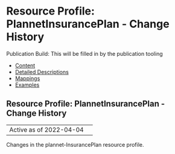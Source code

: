 # Resource Profile: PlannetInsurancePlan - Change History

Publication Build: This will be filled in by the publication tooling

* [Content](StructureDefinition-plannet-InsurancePlan.html)
* [Detailed Descriptions](StructureDefinition-plannet-InsurancePlan-definitions.html)
* [Mappings](StructureDefinition-plannet-InsurancePlan-mappings.html)
* [Examples](StructureDefinition-plannet-InsurancePlan-examples.html)

## Resource Profile: PlannetInsurancePlan - Change History

|  |  |
| --- | --- |
| Active as of 2022-04-04 | |

Changes in the plannet-InsurancePlan resource profile.